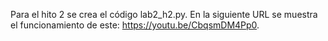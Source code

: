 Para el hito 2 se crea el código lab2_h2.py. En la siguiente URL se muestra el funcionamiento de este: https://youtu.be/CbqsmDM4Pp0.
